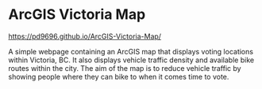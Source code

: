 # ArcGIS Victoria Map
https://pd9696.github.io/ArcGIS-Victoria-Map/

A simple webpage containing an ArcGIS map that displays voting locations within Victoria, BC. It also displays vehicle traffic density and available bike routes within the city. The aim of the map is to reduce vehicle traffic by showing people where they can bike to when it comes time to vote.
